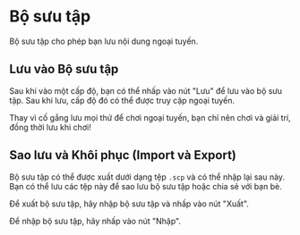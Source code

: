 # Bộ sưu tập

Bộ sưu tập cho phép bạn lưu nội dung ngoại tuyến.

## Lưu vào Bộ sưu tập

Sau khi vào một cấp độ, bạn có thể nhấp vào nút "Lưu" để lưu vào bộ sưu tập. Sau khi lưu, cấp độ đó có thể được truy cập ngoại tuyến.

Thay vì cố gắng lưu mọi thứ để chơi ngoại tuyến, bạn chỉ nên chơi và giải trí, đồng thời lưu khi chơi!

## Sao lưu và Khôi phục (Import và Export)

Bộ sưu tập có thể được xuất dưới dạng tệp `.scp` và có thể nhập lại sau này. Bạn có thể lưu các tệp này để sao lưu bộ sưu tập hoặc chia sẻ với bạn bè.

Để xuất bộ sưu tập, hãy nhập bộ sưu tập và nhấp vào nút "Xuất".

Để nhập bộ sưu tập, hãy nhấp vào nút "Nhập".
